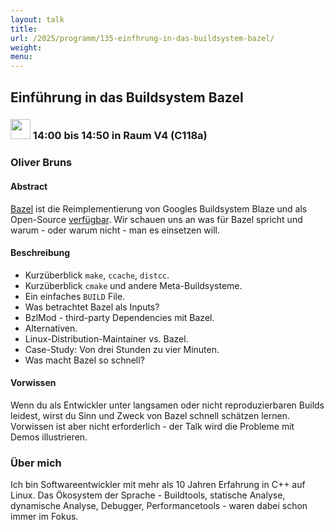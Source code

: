 ```yaml
---
layout: talk
title:
url: /2025/programm/135-einfhrung-in-das-buildsystem-bazel/
weight:
menu:
---
```

## Einführung in das Buildsystem Bazel

### <img height = "32" src="../../../images/talk.svg"> 14:00 bis 14:50 in Raum V4 (C118a)

### Oliver Bruns

#### Abstract

[Bazel](https://bazel.build) ist die Reimplementierung von Googles Buildsystem Blaze und als Open-Source [verfügbar](https://github.com/bazelbuild/bazel). Wir schauen uns an was für Bazel spricht und warum - oder warum nicht - man es einsetzen will.

#### Beschreibung

* Kurzüberblick `make`, `ccache`, `distcc`.  
* Kurzüberblick `cmake` und andere Meta-Buildsysteme.  
* Ein einfaches `BUILD` File.  
* Was betrachtet Bazel als Inputs?  
* BzlMod - third-party Dependencies mit Bazel.  
* Alternativen.  
* Linux-Distribution-Maintainer vs. Bazel.  
* Case-Study: Von drei Stunden zu vier Minuten.  
* Was macht Bazel so schnell?

#### Vorwissen

Wenn du als Entwickler unter langsamen oder nicht reproduzierbaren Builds leidest, wirst du Sinn und Zweck von Bazel schnell schätzen lernen. Vorwissen ist aber nicht erforderlich - der Talk wird die Probleme mit Demos illustrieren.

### Über mich

Ich bin Softwareentwickler mit mehr als 10 Jahren Erfahrung in C++ auf Linux. Das Ökosystem der Sprache - Buildtools, statische Analyse, dynamische Analyse, Debugger, Performancetools - waren dabei schon immer im Fokus.

